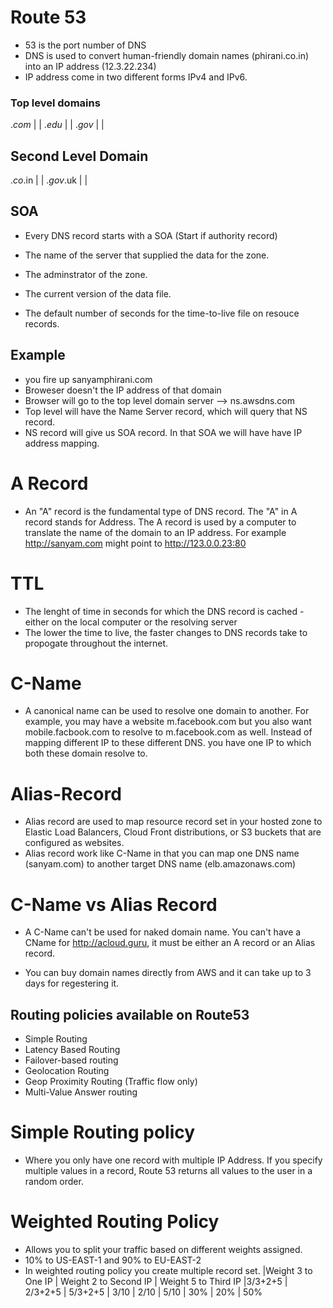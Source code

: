 # Route 53

- 53 is the port number of DNS
- DNS is used to convert human-friendly domain names (phirani.co.in) into an IP address (12.3.22.234)
- IP address come in two different forms IPv4 and IPv6.

### Top level domains

.*com* | |
.*edu* | |
.*gov* | |

## Second Level Domain

.*co*.in | |
.*gov*.uk | |

## SOA

- Every DNS record starts with a SOA (Start if authority record)

- The name of the server that supplied the data for the zone.
- The adminstrator of the zone.
- The current version of the data file.
- The default number of seconds for the time-to-live file on resouce records.

## Example

- you fire up sanyamphirani.com
- Broweser doesn't the IP address of that domain
- Browser will go to the top level domain server --> ns.awsdns.com
- Top level will have the Name Server record, which will query that NS record.
- NS record will give us SOA record. In that SOA we will have have IP address mapping.

# A Record

- An "A" record is the fundamental type of DNS record. The "A" in A record stands for Address. The A record is used by a computer to translate the name of the domain to an IP address. For example http://sanyam.com might point to http://123.0.0.23:80

# TTL

- The lenght of time in seconds for which the DNS record is cached - either on the local computer or the resolving server
- The lower the time to live, the faster changes to DNS records take to propogate throughout the internet.

# C-Name

- A canonical name can be used to resolve one domain to another. For example, you may have a website m.facebook.com but you also want mobile.facbook.com to resolve to m.facebook.com as well. Instead of mapping different IP to these different DNS. you have one IP to which both these domain resolve to.

# Alias-Record

- Alias record are used to map resource record set in your hosted zone to Elastic Load Balancers, Cloud Front distributions, or S3 buckets that are configured as websites.
- Alias record work like C-Name in that you can map one DNS name (sanyam.com) to another target DNS name (elb.amazonaws.com)

# C-Name vs Alias Record

- A C-Name can't be used for naked domain name. You can't have a CName for http://acloud.guru, it must be either an A record or an Alias record.

- You can buy domain names directly from AWS and it can take up to 3 days for regestering it.

## Routing policies available on Route53

- Simple Routing
- Latency Based Routing
- Failover-based routing
- Geolocation Routing
- Geop Proximity Routing (Traffic flow only)
- Multi-Value Answer routing

# Simple Routing policy

- Where you only have one record with multiple IP Address. If you specify multiple values in a record, Route 53 returns all values to the user in a random order.


# Weighted Routing Policy

- Allows you to split your traffic based on different weights assigned.
- 10% to US-EAST-1 and 90% to EU-EAST-2
- In weighted routing policy you create multiple record set.
|Weight 3 to One IP | Weight 2 to Second IP | Weight 5 to Third IP
|3/3+2+5		   | 2/3+2+5			   | 5/3+2+5
|	3/10		   |	2/10			   | 5/10
|	30%			   | 	20%				   | 	50%